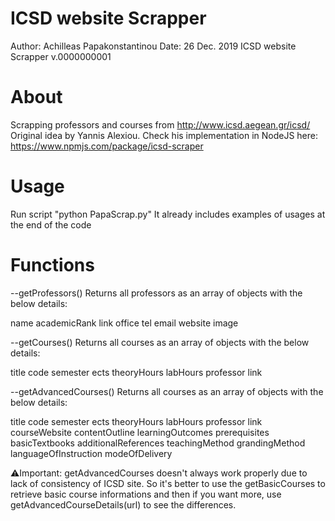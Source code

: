 # ICSD website Scrapper
Author: Achilleas Papakonstantinou
Date: 26 Dec. 2019
ICSD website Scrapper v.0000000001

# About
Scrapping professors and courses from http://www.icsd.aegean.gr/icsd/
Original idea by Yannis Alexiou. 
Check his implementation in NodeJS here: https://www.npmjs.com/package/icsd-scraper

# Usage
Run script "python PapaScrap.py"
It already includes examples of usages at the end of the code

# Functions
--getProfessors()
Returns all professors as an array of objects with the below details:

name
academicRank
link
office
tel
email
website
image

--getCourses()
Returns all courses as an array of objects with the below details:

title
code
semester
ects
theoryHours
labHours
professor
link

--getAdvancedCourses()
Returns all courses as an array of objects with the below details:

title
code
semester
ects
theoryHours
labHours
professor
link
courseWebsite
contentOutline
learningOutcomes
prerequisites
basicTextbooks
additionalReferences
teachingMethod
grandingMethod
languageOfInstruction
modeOfDelivery

⚠️Ιmportant: getAdvancedCourses doesn't always work properly due to lack of consistency of ICSD site. So it's better to use the getBasicCourses to retrieve basic course informations and then if you want more, use getAdvancedCourseDetails(url) to see the differences.
